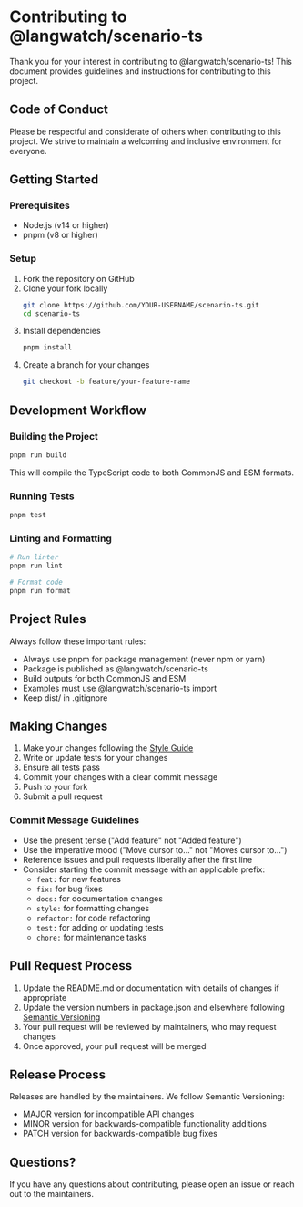 # Contributing to @langwatch/scenario-ts

Thank you for your interest in contributing to @langwatch/scenario-ts! This document provides guidelines and instructions for contributing to this project.

## Code of Conduct

Please be respectful and considerate of others when contributing to this project. We strive to maintain a welcoming and inclusive environment for everyone.

## Getting Started

### Prerequisites

- Node.js (v14 or higher)
- pnpm (v8 or higher)

### Setup

1. Fork the repository on GitHub
2. Clone your fork locally
   ```bash
   git clone https://github.com/YOUR-USERNAME/scenario-ts.git
   cd scenario-ts
   ```
3. Install dependencies
   ```bash
   pnpm install
   ```
4. Create a branch for your changes
   ```bash
   git checkout -b feature/your-feature-name
   ```

## Development Workflow

### Building the Project

```bash
pnpm run build
```

This will compile the TypeScript code to both CommonJS and ESM formats.

### Running Tests

```bash
pnpm test
```

### Linting and Formatting

```bash
# Run linter
pnpm run lint

# Format code
pnpm run format
```

## Project Rules

Always follow these important rules:

- Always use pnpm for package management (never npm or yarn)
- Package is published as @langwatch/scenario-ts
- Build outputs for both CommonJS and ESM
- Examples must use @langwatch/scenario-ts import
- Keep dist/ in .gitignore

## Making Changes

1. Make your changes following the [Style Guide](./STYLE_GUIDE.md)
2. Write or update tests for your changes
3. Ensure all tests pass
4. Commit your changes with a clear commit message
5. Push to your fork
6. Submit a pull request

### Commit Message Guidelines

- Use the present tense ("Add feature" not "Added feature")
- Use the imperative mood ("Move cursor to..." not "Moves cursor to...")
- Reference issues and pull requests liberally after the first line
- Consider starting the commit message with an applicable prefix:
  - `feat:` for new features
  - `fix:` for bug fixes
  - `docs:` for documentation changes
  - `style:` for formatting changes
  - `refactor:` for code refactoring
  - `test:` for adding or updating tests
  - `chore:` for maintenance tasks

## Pull Request Process

1. Update the README.md or documentation with details of changes if appropriate
2. Update the version numbers in package.json and elsewhere following [Semantic Versioning](https://semver.org/)
3. Your pull request will be reviewed by maintainers, who may request changes
4. Once approved, your pull request will be merged

## Release Process

Releases are handled by the maintainers. We follow Semantic Versioning:

- MAJOR version for incompatible API changes
- MINOR version for backwards-compatible functionality additions
- PATCH version for backwards-compatible bug fixes

## Questions?

If you have any questions about contributing, please open an issue or reach out to the maintainers.
